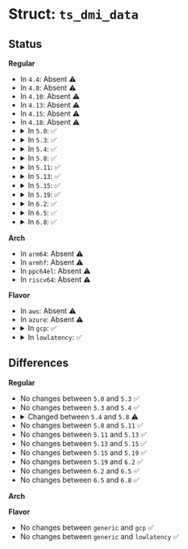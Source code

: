 # Struct: <code>ts_dmi_data</code>

## Status
<b>Regular</b>
<ul>
<li>
In <code>4.4</code>: Absent ⚠️
</li>
<li>
In <code>4.8</code>: Absent ⚠️
</li>
<li>
In <code>4.10</code>: Absent ⚠️
</li>
<li>
In <code>4.13</code>: Absent ⚠️
</li>
<li>
In <code>4.15</code>: Absent ⚠️
</li>
<li>
In <code>4.18</code>: Absent ⚠️
</li>
<li>
<details>
<summary>In <code>5.0</code>: ✅</summary>

```c
struct ts_dmi_data {
    const char *acpi_name;
    const struct property_entry *properties;
};
```
</details>
</li>
<li>
<details>
<summary>In <code>5.3</code>: ✅</summary>

```c
struct ts_dmi_data {
    const char *acpi_name;
    const struct property_entry *properties;
};
```
</details>
</li>
<li>
<details>
<summary>In <code>5.4</code>: ✅</summary>

```c
struct ts_dmi_data {
    const char *acpi_name;
    const struct property_entry *properties;
};
```
</details>
</li>
<li>
<details>
<summary>In <code>5.8</code>: ✅</summary>

```c
struct ts_dmi_data {
    struct efi_embedded_fw_desc embedded_fw;
    const char *acpi_name;
    const struct property_entry *properties;
};
```
</details>
</li>
<li>
<details>
<summary>In <code>5.11</code>: ✅</summary>

```c
struct ts_dmi_data {
    struct efi_embedded_fw_desc embedded_fw;
    const char *acpi_name;
    const struct property_entry *properties;
};
```
</details>
</li>
<li>
<details>
<summary>In <code>5.13</code>: ✅</summary>

```c
struct ts_dmi_data {
    struct efi_embedded_fw_desc embedded_fw;
    const char *acpi_name;
    const struct property_entry *properties;
};
```
</details>
</li>
<li>
<details>
<summary>In <code>5.15</code>: ✅</summary>

```c
struct ts_dmi_data {
    struct efi_embedded_fw_desc embedded_fw;
    const char *acpi_name;
    const struct property_entry *properties;
};
```
</details>
</li>
<li>
<details>
<summary>In <code>5.19</code>: ✅</summary>

```c
struct ts_dmi_data {
    struct efi_embedded_fw_desc embedded_fw;
    const char *acpi_name;
    const struct property_entry *properties;
};
```
</details>
</li>
<li>
<details>
<summary>In <code>6.2</code>: ✅</summary>

```c
struct ts_dmi_data {
    struct efi_embedded_fw_desc embedded_fw;
    const char *acpi_name;
    const struct property_entry *properties;
};
```
</details>
</li>
<li>
<details>
<summary>In <code>6.5</code>: ✅</summary>

```c
struct ts_dmi_data {
    struct efi_embedded_fw_desc embedded_fw;
    const char *acpi_name;
    const struct property_entry *properties;
};
```
</details>
</li>
<li>
<details>
<summary>In <code>6.8</code>: ✅</summary>

```c
struct ts_dmi_data {
    struct efi_embedded_fw_desc embedded_fw;
    const char *acpi_name;
    const struct property_entry *properties;
};
```
</details>
</li>
</ul>
<b>Arch</b>
<ul>
<li>
In <code>arm64</code>: Absent ⚠️
</li>
<li>
In <code>armhf</code>: Absent ⚠️
</li>
<li>
In <code>ppc64el</code>: Absent ⚠️
</li>
<li>
In <code>riscv64</code>: Absent ⚠️
</li>
</ul>
<b>Flavor</b>
<ul>
<li>
In <code>aws</code>: Absent ⚠️
</li>
<li>
In <code>azure</code>: Absent ⚠️
</li>
<li>
<details>
<summary>In <code>gcp</code>: ✅</summary>

```c
struct ts_dmi_data {
    const char *acpi_name;
    const struct property_entry *properties;
};
```
</details>
</li>
<li>
<details>
<summary>In <code>lowlatency</code>: ✅</summary>

```c
struct ts_dmi_data {
    const char *acpi_name;
    const struct property_entry *properties;
};
```
</details>
</li>
</ul>

## Differences
<b>Regular</b>
<ul>
<li>
No changes between <code>5.0</code> and <code>5.3</code> ✅
</li>
<li>
No changes between <code>5.3</code> and <code>5.4</code> ✅
</li>
<li>
<details>
<summary>Changed between <code>5.4</code> and <code>5.8</code> ⚠️</summary>
<ul>
<li>
<b>Field added. </b>
<code>struct efi_embedded_fw_desc embedded_fw</code>
</li>
</ul>
</details>
</li>
<li>
No changes between <code>5.8</code> and <code>5.11</code> ✅
</li>
<li>
No changes between <code>5.11</code> and <code>5.13</code> ✅
</li>
<li>
No changes between <code>5.13</code> and <code>5.15</code> ✅
</li>
<li>
No changes between <code>5.15</code> and <code>5.19</code> ✅
</li>
<li>
No changes between <code>5.19</code> and <code>6.2</code> ✅
</li>
<li>
No changes between <code>6.2</code> and <code>6.5</code> ✅
</li>
<li>
No changes between <code>6.5</code> and <code>6.8</code> ✅
</li>
</ul>
<b>Arch</b>
<ul>
</ul>
<b>Flavor</b>
<ul>
<li>
No changes between <code>generic</code> and <code>gcp</code> ✅
</li>
<li>
No changes between <code>generic</code> and <code>lowlatency</code> ✅
</li>
</ul>
